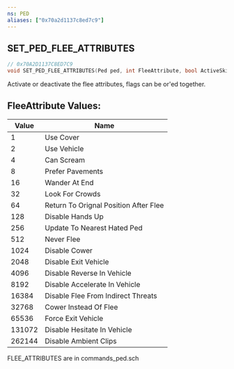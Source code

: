 ```yaml
---
ns: PED
aliases: ["0x70a2d1137c8ed7c9"]
---
```

## SET_PED_FLEE_ATTRIBUTES

```c
// 0x70A2D1137C8ED7C9
void SET_PED_FLEE_ATTRIBUTES(Ped ped, int FleeAttribute, bool ActiveSkill);
```

Activate or deactivate the flee attributes, flags can be or'ed together.

## FleeAttribute Values:
| Value | Name |
| --- | --- |
| 1 | Use Cover |
| 2 | Use Vehicle |
| 4 | Can Scream |
| 8 | Prefer Pavements |
| 16 | Wander At End |
| 32 | Look For Crowds |
| 64 | Return To Orignal Position After Flee |
| 128 | Disable Hands Up |
| 256 | Update To Nearest Hated Ped |
| 512 | Never Flee |
| 1024 | Disable Cower |
| 2048 | Disable Exit Vehicle |
| 4096 | Disable Reverse In Vehicle |
| 8192 | Disable Accelerate In Vehicle |
| 16384 | Disable Flee From Indirect Threats |
| 32768 | Cower Instead Of Flee |
| 65536 | Force Exit Vehicle |
| 131072 | Disable Hesitate In Vehicle |
| 262144 | Disable Ambient Clips |


FLEE_ATTRIBUTES are in commands_ped.sch

